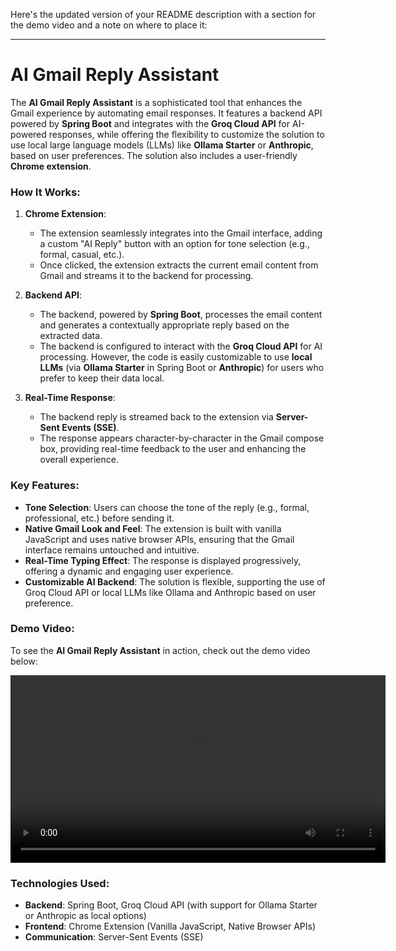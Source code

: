 Here's the updated version of your README description with a section for the demo video and a note on where to place it:

---

# AI Gmail Reply Assistant

The **AI Gmail Reply Assistant** is a sophisticated tool that enhances the Gmail experience by automating email responses. It features a backend API powered by **Spring Boot** and integrates with the **Groq Cloud API** for AI-powered responses, while offering the flexibility to customize the solution to use local large language models (LLMs) like **Ollama Starter** or **Anthropic**, based on user preferences. The solution also includes a user-friendly **Chrome extension**.

### How It Works:
1. **Chrome Extension**:
   - The extension seamlessly integrates into the Gmail interface, adding a custom "AI Reply" button with an option for tone selection (e.g., formal, casual, etc.).
   - Once clicked, the extension extracts the current email content from Gmail and streams it to the backend for processing.

2. **Backend API**:
   - The backend, powered by **Spring Boot**, processes the email content and generates a contextually appropriate reply based on the extracted data.
   - The backend is configured to interact with the **Groq Cloud API** for AI processing. However, the code is easily customizable to use **local LLMs** (via **Ollama Starter** in Spring Boot or **Anthropic**) for users who prefer to keep their data local.

3. **Real-Time Response**:
   - The backend reply is streamed back to the extension via **Server-Sent Events (SSE)**.
   - The response appears character-by-character in the Gmail compose box, providing real-time feedback to the user and enhancing the overall experience.

### Key Features:
- **Tone Selection**: Users can choose the tone of the reply (e.g., formal, professional, etc.) before sending it.
- **Native Gmail Look and Feel**: The extension is built with vanilla JavaScript and uses native browser APIs, ensuring that the Gmail interface remains untouched and intuitive.
- **Real-Time Typing Effect**: The response is displayed progressively, offering a dynamic and engaging user experience.
- **Customizable AI Backend**: The solution is flexible, supporting the use of Groq Cloud API or local LLMs like Ollama and Anthropic based on user preference.

### Demo Video:
To see the **AI Gmail Reply Assistant** in action, check out the demo video below:

<video width="600" controls>
  <source src="/assets/demo.mp4" type="video/mp4">
</video>

### Technologies Used:
- **Backend**: Spring Boot, Groq Cloud API (with support for Ollama Starter or Anthropic as local options)
- **Frontend**: Chrome Extension (Vanilla JavaScript, Native Browser APIs)
- **Communication**: Server-Sent Events (SSE)